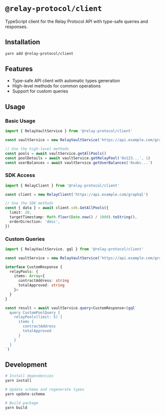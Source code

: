 # `@relay-protocol/client`

TypeScript client for the Relay Protocol API with type-safe queries and responses.

## Installation

```bash
yarn add @relay-protocol/client
```

## Features

- Type-safe API client with automatic types generation
- High-level methods for common operations
- Support for custom queries

## Usage

### Basic Usage

```typescript
import { RelayVaultService } from '@relay-protocol/client'

const vaultService = new RelayVaultService('https://api.example.com/graphql')

// Use the high-level methods
const pools = await vaultService.getAllPools()
const poolDetails = await vaultService.getRelayPool('0x123...', 1)
const userBalances = await vaultService.getUserBalances('0xabc...')
```

### SDK Access

```typescript
import { RelayClient } from '@relay-protocol/client'

const client = new RelayClient('https://api.example.com/graphql')

// Use the SDK methods
const { data } = await client.sdk.GetAllPools({
  limit: 20,
  targetTimestamp: Math.floor(Date.now() / 1000).toString(),
  orderDirection: 'desc',
})
```

### Custom Queries

```typescript
import { RelayVaultService, gql } from '@relay-protocol/client'

const vaultService = new RelayVaultService('https://api.example.com/graphql')

interface CustomResponse {
  relayPools: {
    items: Array<{
      contractAddress: string
      totalApproved: string
    }>
  }
}

const result = await vaultService.query<CustomResponse>(gql`
  query CustomPoolQuery {
    relayPools(limit: 5) {
      items {
        contractAddress
        totalApproved
      }
    }
  }
`)
```

## Development

```bash
# Install dependencies
yarn install

# Update schema and regenerate types
yarn update-schema

# Build package
yarn build
```
